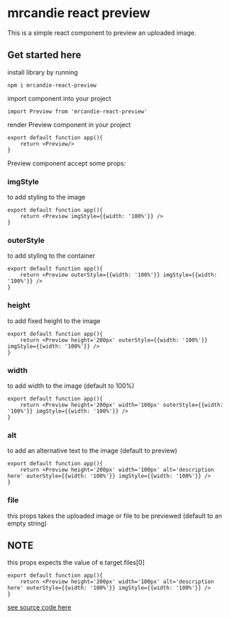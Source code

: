 # mrcandie react preview

This is a simple react component to preview an uploaded image.

## Get started here

install library by running

`npm i mrcandie-react-preview`

import component into your project

`import Preview from 'mrcandie-react-preview'`

render Preview component in your project

```
export default function app(){
    return <Preview/>
}
```

Preview component accept some props:

### imgStyle

to add styling to the image

```
export default function app(){
    return <Preview imgStyle={{width: '100%'}} />
}
```

### outerStyle

to add styling to the container

```
export default function app(){
    return <Preview outerStyle={{width: '100%'}} imgStyle={{width: '100%'}} />
}
```

### height

to add fixed height to the image

```
export default function app(){
    return <Preview height='200px' outerStyle={{width: '100%'}} imgStyle={{width: '100%'}} />
}
```

### width

to add width to the image (default to 100%)

```
export default function app(){
    return <Preview height='200px' width='100px' outerStyle={{width: '100%'}} imgStyle={{width: '100%'}} />
}
```

### alt

to add an alternative text to the image (default to preview)

```
export default function app(){
    return <Preview height='200px' width='100px' alt='description here' outerStyle={{width: '100%'}} imgStyle={{width: '100%'}} />
}
```

### file

this props takes the uploaded image or file to be previewed (default to an empty string)

## NOTE

this props expects the value of e.target.files[0]

```
export default function app(){
    return <Preview height='200px' width='100px' alt='description here' outerStyle={{width: '100%'}} imgStyle={{width: '100%'}} />
}
```

[see source code here ](https://github.com/candietechnologies/react-preview)
